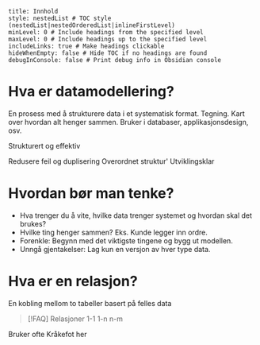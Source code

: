 ```table-of-contents
title: Innhold
style: nestedList # TOC style (nestedList|nestedOrderedList|inlineFirstLevel)
minLevel: 0 # Include headings from the specified level
maxLevel: 0 # Include headings up to the specified level
includeLinks: true # Make headings clickable
hideWhenEmpty: false # Hide TOC if no headings are found
debugInConsole: false # Print debug info in Obsidian console
```
# Hva er datamodellering?
En prosess med å strukturere data i et systematisk format. Tegning.
Kart over hvordan alt henger sammen. 
Bruker i databaser, applikasjonsdesign, osv. 

Strukturert og effektiv

Redusere feil og duplisering
Overordnet struktur'
Utviklingsklar

# Hvordan bør man tenke?
- Hva trenger du å vite, hvilke data trenger systemet og hvordan skal det brukes?
- Hvilke ting henger sammen? Eks. Kunde legger inn ordre.
- Forenkle: Begynn med det viktigste tingene og bygg ut modellen.
- Unngå gjentakelser: Lag kun en versjon av hver type data.
# Hva er en relasjon?
En kobling mellom to tabeller basert på felles data

> [!FAQ] Relasjoner
> 1-1
> 1-n
> n-m

Bruker ofte Kråkefot her
